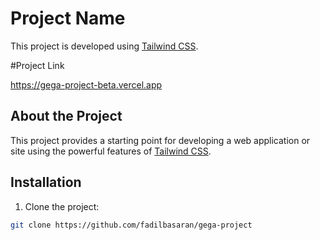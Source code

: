 # Project Name

This project is developed using [Tailwind CSS](https://tailwindcss.com/).

#Project Link

https://gega-project-beta.vercel.app

## About the Project

This project provides a starting point for developing a web application or site using the powerful features of [Tailwind CSS](https://tailwindcss.com/).

## Installation

1. Clone the project:

```bash
git clone https://github.com/fadilbasaran/gega-project


